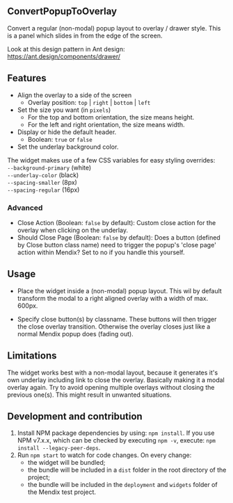 ## ConvertPopupToOverlay

Convert a regular (non-modal) popup layout to overlay / drawer style. This is a panel which slides in from the edge of
the screen.

Look at this design pattern in Ant design: https://ant.design/components/drawer/

## Features

-   Align the overlay to a side of the screen
    -   Overlay position: `top` | `right` | `bottom` | `left`
-   Set the size you want (in `pixels`)
    -   For the top and bottom orientation, the size means height.
    -   For the left and right orientation, the size means width.
-   Display or hide the default header.
    -   Boolean: `true` or `false`
-   Set the underlay background color.

The widget makes use of a few CSS variables for easy styling overrides:<br /> `--background-primary`
(white)<br />`--underlay-color` (black)<br />`--spacing-smaller` (8px)<br /> `--spacing-regular` (16px)

### Advanced

-   Close Action (Boolean: `false` by default): Custom close action for the overlay when clicking on the underlay.
-   Should Close Page (Boolean: `false` by default): Does a button (defined by Close button class name) need to trigger
    the popup's 'close page' action within Mendix? Set to no if you handle this yourself.

## Usage

-   Place the widget inside a (non-modal) popup layout. This wil by default transform the modal to a right aligned
    overlay with a width of max. 600px.

-   Specify close button(s) by classname. These buttons will then trigger the close overlay transition. Otherwise the
    overlay closes just like a normal Mendix popup does (fading out).

## Limitations

The widget works best with a non-modal layout, because it generates it's own underlay including link to close the
overlay. Basically making it a modal overlay again. Try to avoid opening multiple overlays without closing the previous
one(s). This might result in unwanted situations.

## Development and contribution

1. Install NPM package dependencies by using: `npm install`. If you use NPM v7.x.x, which can be checked by executing
   `npm -v`, execute: `npm install --legacy-peer-deps`.
1. Run `npm start` to watch for code changes. On every change:
    - the widget will be bundled;
    - the bundle will be included in a `dist` folder in the root directory of the project;
    - the bundle will be included in the `deployment` and `widgets` folder of the Mendix test project.
